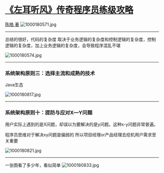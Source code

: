 # [《左耳听风》传奇程序员练级攻略](https://github.com/zfy68/gitblog/issues/94)

[陈皓 著](https://coolshell.cn/haoel)
![1000180571.jpg](https://github.com/zfy68/gitblog/assets/37278360/7daf649c-102a-4f42-86ac-8fddda2e5ef7)



---

总结的很好，代码的复杂度 取决于业务逻辑的复杂度和控制逻辑的复杂度，控制逻辑的复杂度，加上业务逻辑的复杂度，会导致程序混乱不堪



![1000180574.jpg](https://github.com/zfy68/gitblog/assets/37278360/ad0b5a70-5d66-4a97-97df-6fb377f5ee79)



---

### 系统架构原则三：选择主流和成熟的技术

Java生态

![1000180817.jpg](https://github.com/zfy68/gitblog/assets/37278360/51cca1dc-9e4e-4954-93a9-2f8f1b6b8151)



---

### 系统架构原则十：提防与应对X—Y问题
用户实际上遇到的是X问题，却误以为要解决的是y问题。这种x-y问题非常普遍。

程序员思维对于解决xy问题是偏弱的
所以项目经理or产品经理去挖机用户需求至关重要

![1000180821.jpg](https://github.com/zfy68/gitblog/assets/37278360/057fc163-8bd0-455a-b5b9-e1f2f4df56e7)



---

一张图看了多少年，看似简单
![1000180833.jpg](https://github.com/zfy68/gitblog/assets/37278360/5dbfc7e4-deb0-4682-b43d-da60886567e6)

